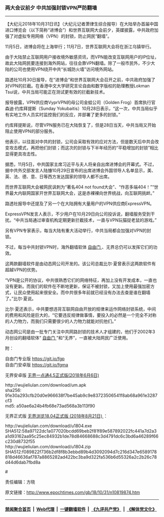 ### 两大会议前夕 中共加强封锁VPN严防翻墙
------------------------

<p>
 【大纪元2018年10月31日讯】（大纪元记者萧律生综合报导）在大陆举办首届中国进口博览会（以下简称“进博会”）和世界互联网大会前夕，英媒披露，中共政府加强了对虚拟专用网络（VPN）的封锁，防止网民“翻墙”。
</p>
<p>
 11月5日，进博会将在上海举行；11月7日，世界互联网大会将在浙江乌镇举行。
</p>
<p>
 由于大陆禁止互联网用户接收境外敏感资讯，而VPN能改变互联网用户的IP位址，故此大陆网民要连接到海外网站，往往会靠VPN翻墙。除了一般市民外，不少大陆的公司也使用VPN绕开中共“长城防火墙”访问境外网站。
</p>
<p>
 路透社10月30日报导，在“进博会”和世界互联网大会召开之前，中共政府加强了对VPN的拦截。在香港中文大学研究言论自由和数字版权的助理教授Lokman Tsui说，中共当局可能正在测试更有效的拦截新技术。
</p>
<p>
 报导披露，VPN供应商VyprVPN的母公司金蛙公司（Golden Frog）首席执行官森迪‧约库拜提斯（Sunday Yokubaitis）10月28日表示，“这一次，中共当局似乎有实地工作人员实时监控我们的反应，并部署了更多的封锁。”
</p>
<p>
 约库拜提斯说，尽管VPN服务已在大陆恢复了，但是28日当天，中共当局又开始阻止使用VPN的部分服务。
</p>
<p>
 他表示，以往面对中共的封锁，公司会采取有效的应对方法，但是数天后中共会改变攻击模式，再把他们封锁；而这次的封锁与下半年经历的“平稳增加的封锁”相比显得更具攻击性。
</p>
<p>
 据悉，11月5日，中共国家主席习近平与夫人将亲自出席进博会的开幕式。不过，据中共外交部发言人陆慷10月29日宣布的出席进博会外国领导人名单显示，美、英、法、德、意、日等西方发达国家的领导人都不出席。
</p>
<p>
 而世界互联网大会被网民讽刺为“著名404 not found大会”、“作恶多端404！”“世界最大内联网国家开世界互联网大会，这是赤裸裸向世界统战，向互联网挑衅。”
</p>
<p>
 路透社报导中还提及了另一个在大陆拥有大量用户的VPN供应商ExpressVPN。
</p>
<p>
 ExpressVPN发言人表示，不少用户在10月29日向公司投诉说，翻墙服务受到干扰。“中共当局通过审查机构定期更新拦截技术，一直与VPN玩猫捉老鼠的游戏。”
</p>
<p>
 另有VPN专家表示，每当大陆有重大活动举行，中共当局都会加强对VPN的封锁。
</p>
<p>
 不过，每当中共封锁VPN时，海外翻墙软体
 <a href="http://www.epochtimes.com/gb/tag/%E8%87%AA%E7%94%B1%E9%97%A8.html">
  自由门
 </a>
 、无界总仍可以发挥它们的功效。
</p>
<p>
 这两款翻墙软件是由动态网公司开发的。该公司总裁比尔·夏曾表示这两款软件有超越VPN的优势。
</p>
<p>
 “VPN是公开的协议，中共很熟悉它们的网络特征，再加上没有开发成本，一直也没有更新。而我们的软件在不断地更新，保证不被封锁，又加上使用最强加密方式，让民众使用起来很安全。而中共很多年前就已经没有办法去查是谁在翻墙了。”比尔·夏说。
</p>
<p>
 比尔·夏还表示，中共要想违背互联网自由开放的规律来运作网络封锁系统，中间的费用和风险是巨大的，“它要违反规律做事情，要投入的必然是一个完全不对称的人力物力，而我们只需要很少的人力物力就能对抗他们。”
</p>
<p>
 动态网公司是由一批专门关注中共网路封锁的技术人才组建的，他们于2002年3月创设的翻墙软体“
 <a href="http://www.epochtimes.com/gb/tag/%E8%87%AA%E7%94%B1%E9%97%A8.html">
  自由门
 </a>
 ”和“无界”，一直被大陆网民广泛使用。
</p>
<p>
 附：
</p>
<p>
 自由门专业版
 <a href="https://git.io/fgp" rel="noopener noreferrer" target="_blank">
  https://git.io/fgp
 </a>
 <br/>
 自由门安卓版
 <a href="https://git.io/fgma" rel="noopener noreferrer" target="_blank">
  https://git.io/fgma
 </a>
</p>
<p>
 无界安卓版
 <a href="http://forums.internetfreedom.org/index.php?topic=22942.msg78733#msg78733" rel="nofollow">
  无界一点通4.5正式版(2018年6月6日)
 </a>
</p>
<p>
 http://wujieliulan.com/download/um.apk
 <br/>
 sha256: 91e30a293cfb20d0e966638f7be45ab9c9e83723506541f8ab68a961e3287cf3
 <br/>
 md5: a50ae6a24b4fb68e73ad568a3b113f90
</p>
<p>
 无界正式版
 <a href="http://forums.internetfreedom.org/index.php?topic=23118.msg79154#msg79154" rel="nofollow">
  无界浏览18.04正式版 (2018年8月21日)
 </a>
 ：
</p>
<div class="postarea">
 <div class="post">
  <div class="inner" id="msg_79154">
   http://wujieliulan.com/download/u1804.exe
   <br/>
   SHA512:58a97122dc1a077020bcdd69beb2f81f89e587892022fc441a7d2a3a1d93162aa95c25ec84932b1de78d84668688c3d4791dc6c3bd6a46289f66c230d8732f55
   <br/>
   http://wujieliulan.com/download/u1804.zip
   <br/>
   SHA512:f089822f736b2df8f8b3ebbd89b4d3092094d7c216d347e6589178818d46636af787a8865282ad422bc3ba9d322fa536b6d55326a2c2b26c78d44d6dab7fbd8a
  </div>
 </div>
</div>
<p>
 #
</p>
<p>
 责任编辑：方晓
</p>

原文链接：http://www.epochtimes.com/gb/18/10/31/n10819874.htm


------------------------
#### [禁闻聚合首页](https://github.com/gfw-breaker/banned-news/blob/master/README.md) &nbsp;|&nbsp; [Web代理](https://github.com/gfw-breaker/open-proxy/blob/master/README.md) &nbsp;|&nbsp; [一键翻墙软件](https://github.com/gfw-breaker/nogfw/blob/master/README.md) &nbsp;|&nbsp; [《九评共产党》](https://github.com/gfw-breaker/9ping.md/blob/master/README.md#九评之一评共产党是什么) &nbsp;|&nbsp; [《解体党文化》](https://github.com/gfw-breaker/jtdwh.md/blob/master/README.md#绪论)